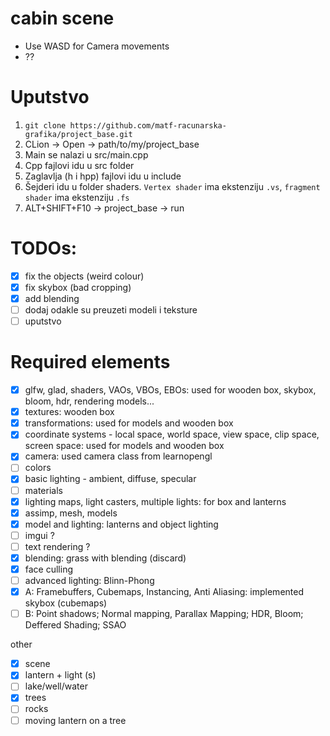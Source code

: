 # cabin scene
- Use WASD for Camera movements
- ??

# Uputstvo
1. `git clone https://github.com/matf-racunarska-grafika/project_base.git`
2. CLion -> Open -> path/to/my/project_base
3. Main se nalazi u src/main.cpp
4. Cpp fajlovi idu u src folder
5. Zaglavlja (h i hpp) fajlovi idu u include
6. Šejderi idu u folder shaders. `Vertex shader` ima ekstenziju `.vs`, `fragment shader` ima ekstenziju `.fs`
7. ALT+SHIFT+F10 -> project_base -> run

# TODOs:
- [x] fix the objects (weird colour)
- [x] fix skybox (bad cropping)
- [x] add blending
- [ ] dodaj odakle su preuzeti modeli i teksture
- [ ] uputstvo 

# Required elements
- [x] glfw, glad, shaders, VAOs, VBOs, EBOs: used for wooden box, skybox, bloom, hdr, rendering models...
- [x] textures: wooden box
- [x] transformations: used for models and wooden box
- [x] coordinate systems - local space, world space, view space, clip space, screen space: used for models and wooden box
- [x] camera: used camera class from learnopengl
- [ ] colors
- [x] basic lighting - ambient, diffuse, specular
- [ ] materials
- [x] lighting maps, light casters, multiple lights: for box and lanterns
- [x] assimp, mesh, models
- [x] model and lighting: lanterns and object lighting
- [ ] imgui ?
- [ ] text rendering ?
- [x] blending: grass with blending (discard)
- [x] face culling
- [ ] advanced lighting: Blinn-Phong
- [x] A: Framebuffers, Cubemaps, Instancing, Anti Aliasing: implemented skybox (cubemaps)
- [ ] B: Point shadows; Normal mapping, Parallax Mapping; HDR, Bloom; Deffered Shading; SSAO

other
- [x] scene
- [x] lantern + light (s)
- [ ] lake/well/water
- [x] trees
- [ ] rocks
- [ ] moving lantern on a tree
